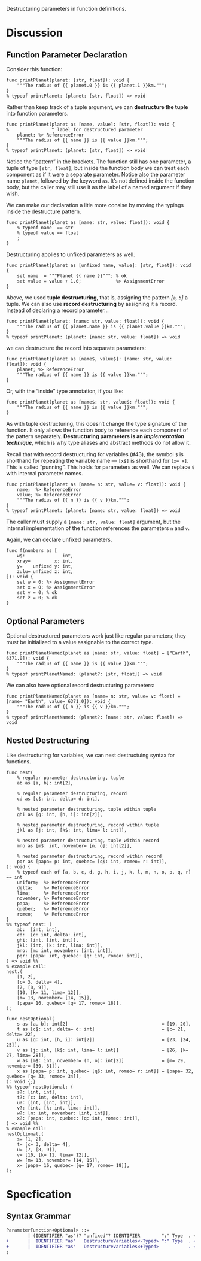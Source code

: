 Destructuring parameters in function definitions.

# Discussion

## Function Parameter Declaration
Consider this function:
```cp
func printPlanet(planet: [str, float]): void {
	"""The radius of {{ planet.0 }} is {{ planet.1 }}km.""";
}
% typeof printPlanet: (planet: [str, float]) => void
```
Rather than keep track of a tuple argument, we can **destructure the tuple** into function parameters.
```cp
func printPlanet(planet as [name, value]: [str, float]): void {
%                ^ label for destructured parameter
	planet; %> ReferenceError
	"""The radius of {{ name }} is {{ value }}km.""";
}
% typeof printPlanet: (planet: [str, float]) => void
```
Notice the “pattern” in the brackets. The function still has one parameter, a tuple of type `[str, float]`, but inside the function body we can treat each component as if it were a separate parameter. Notice also the parameter name `planet`, followed by the keyword `as`. It’s not defined inside the function body, but the caller may still use it as the label of a named argument if they wish.

We can make our declaration a litle more consise by moving the typings inside the destructure pattern.
```cp
func printPlanet(planet as [name: str, value: float]): void {
	% typeof name  == str
	% typeof value == float
	;
}
```

Destructuring applies to unfixed parameters as well.
```cp
func printPlanet(planet as [unfixed name, value]: [str, float]): void {
	set name  = """Planet {{ name }}"""; % ok
	set value = value + 1.0;             %> AssignmentError
}
```

Above, we used **tuple destructuring**, that is, assigning the pattern *[`a`, `b`]* a tuple. We can also use **record destructuring** by assigning it a record. Instead of declaring a record parameter…
```cp
func printPlanet(planet: [name: str, value: float]): void {
	"""The radius of {{ planet.name }} is {{ planet.value }}km.""";
}
% typeof printPlanet: (planet: [name: str, value: float]) => void
```
we can destructure the record into separate parameters:
```cp
func printPlanet(planet as [name$, value$]: [name: str, value: float]): void {
	planet; %> ReferenceError
	"""The radius of {{ name }} is {{ value }}km.""";
}
```
Or, with the “inside” type annotation, if you like:
```cp
func printPlanet(planet as [name$: str, value$: float]): void {
	"""The radius of {{ name }} is {{ value }}km.""";
}
```

As with tuple destructuring, this doesn’t change the type signature of the function. It only allows the function body to reference each component of the pattern separately. **Destructuring parameters is an *implementation technique***, which is why type aliases and abstract methods do not allow it.

Recall that with record destructuring for variables (#43), the symbol `$` is shorthand for repeating the variable name — `[x$]` is shorthand for `[x= x]`. This is called “punning”. This holds for parameters as well. We can replace `$` with internal parameter names.
```cp
func printPlanet(planet as [name= n: str, value= v: float]): void {
	name;  %> ReferenceError
	value; %> ReferenceError
	"""The radius of {{ n }} is {{ v }}km.""";
}
% typeof printPlanet: (planet: [name: str, value: float]) => void
```
The caller must supply a `[name: str, value: float]` argument, but the internal implementation of the function references the parameters `n` and `v`.

Again, we can declare unfixed parameters.
```cp
func f(numbers as [
	w$:              int,
	xray=         x: int,
	y=    unfixed y: int,
	zulu= unfixed z: int,
]): void {
	set w = 0; %> AssignmentError
	set x = 0; %> AssignmentError
	set y = 0; % ok
	set z = 0; % ok
}
```

## Optional Parameters
Optional destructured parameters work just like regular parameters; they must be initialized to a value assignable to the correct type.
```cp
func printPlanetNamed(planet as [name: str, value: float] = ["Earth", 6371.0]): void {
	"""The radius of {{ name }} is {{ value }}km.""";
}
% typeof printPlanetNamed: (planet?: [str, float]) => void
```
We can also have optional record destructuring parameters:
```cp
func printPlanetNamed(planet as [name= n: str, value= v: float] = [name= "Earth", value= 6371.0]): void {
	"""The radius of {{ n }} is {{ v }}km.""";
}
% typeof printPlanetNamed: (planet?: [name: str, value: float]) => void
```

## Nested Destructuring
Like destructuring for variables, we can nest destructuing syntax for functions.
```cp
func nest(
	% regular parameter destructuring, tuple
	ab as [a, b]: int[2],

	% regular parameter destructuring, record
	cd as [c$: int, delta= d: int],

	% nested parameter destructuring, tuple within tuple
	ghi as [g: int, [h, i]: int[2]],

	% nested parameter destructuring, record within tuple
	jkl as [j: int, [k$: int, lima= l: int]],

	% nested parameter destructuring, tuple within record
	mno as [m$: int, november= [n, o]: int[2]],

	% nested parameter destructuring, record within record
	pqr as [papa= p: int, quebec= [q$: int, romeo= r: int]],
): void {
	% typeof each of [a, b, c, d, g, h, i, j, k, l, m, n, o, p, q, r] == int
	uniform;  %> ReferenceError
	delta;    %> ReferenceError
	lima;     %> ReferenceError
	november; %> ReferenceError
	papa;     %> ReferenceError
	quebec;   %> ReferenceError
	romeo;    %> ReferenceError
}
%% typeof nest: (
	ab:  [int, int],
	cd:  [c: int, delta: int],
	ghi: [int, [int, int]],
	jkl: [int, [k: int, lima: int]],
	mno: [m: int, november: [int, int]],
	pqr: [papa: int, quebec: [q: int, romeo: int]],
) => void %%
% example call:
nest.(
	[1, 2],
	[c= 3, delta= 4],
	[7, [8, 9]],
	[10, [k= 11, lima= 12]],
	[m= 13, november= [14, 15]],
	[papa= 16, quebec= [q= 17, romeo= 18]],
);

func nestOptional(
	s as [a, b]: int[2]                                   = [19, 20],
	t as [c$: int, delta= d: int]                         = [c= 21, delta= 22],
	u as [g: int, [h, i]: int[2]]                         = [23, [24, 25]],
	v as [j: int, [k$: int, lima= l: int]]                = [26, [k= 27, lima= 28]],
	w as [m$: int, november= (n, o): int[2]]              = [m= 29, november= [30, 31]],
	x as [papa= p: int, quebec= [q$: int, romeo= r: int]] = [papa= 32, quebec= [q= 33, romeo= 34]],
): void {;}
%% typeof nestOptional: (
	s?: [int, int],
	t?: [c: int, delta: int],
	u?: [int, [int, int]],
	v?: [int, [k: int, lima: int]],
	w?: [m: int, november: [int, int]],
	x?: [papa: int, quebec: [q: int, romeo: int]],
) => void %%
% example call:
nestOptional.(
	s= [1, 2],
	t= [c= 3, delta= 4],
	u= [7, [8, 9]],
	v= [10, [k= 11, lima= 12]],
	w= [m= 13, november= [14, 15]],
	x= [papa= 16, quebec= [q= 17, romeo= 18]],
);
```

# Specfication

## Syntax Grammar
```diff
ParameterFunction<Optional> ::=
		| (IDENTIFIER "as")? "unfixed"? IDENTIFIER        ":" Type  . <Optional+>("=" Expression)
+		|  IDENTIFIER "as"   DestructureVariables<-Typed> ":" Type  . <Optional+>("=" Expression)
+		|  IDENTIFIER "as"   DestructureVariables<+Typed>           . <Optional+>("=" Expression)
;
```
